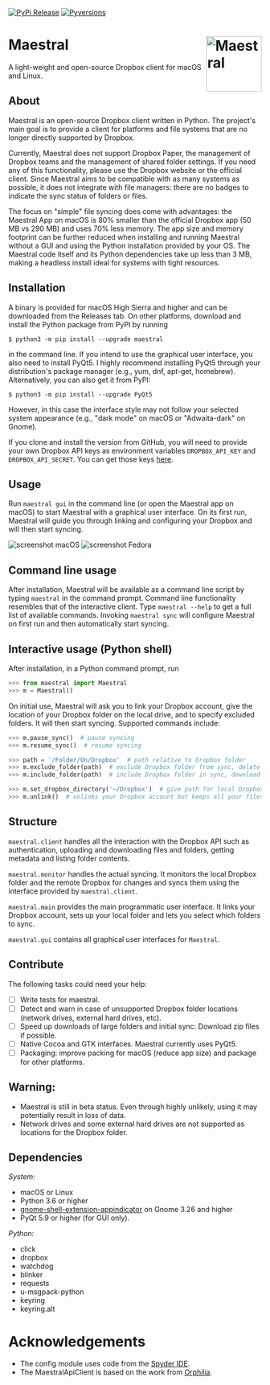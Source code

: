 [![PyPi Release](https://img.shields.io/pypi/v/maestral.svg)](https://pypi.org/project/maestral/)
[![Pyversions](https://img.shields.io/pypi/pyversions/maestral.svg)](https://pypi.org/pypi/maestral/)

# Maestral <img src="https://raw.githubusercontent.com/SamSchott/maestral-dropbox/master/maestral/gui/resources/Maestral.png" align="right" title="Maestral" width="110" height="110">

A light-weight and open-source Dropbox client for macOS and Linux.

## About

Maestral is an open-source Dropbox client written in Python. The project's main goal is to
provide a client for platforms and file systems that are no longer directly supported by
Dropbox.

Currently, Maestral does not support Dropbox Paper, the management of Dropbox teams and
the management of shared folder settings. If you need any of this functionality, please
use the Dropbox website or the official client. Since Maestral aims to be compatible with
as many systems as possible, it does not integrate with file managers: there are no badges
to indicate the sync status of folders or files.

The focus on "simple" file syncing does come with advantages: the Maestral App on macOS is
80% smaller than the official Dropbox app (50 MB vs 290 MB) and uses 70% less memory. The
app size and memory footprint can be further reduced when installing and running Maestral
without a GUI and using the Python installation provided by your OS. The Maestral code
itself and its Python dependencies take up less than 3 MB,  making a headless install
ideal for systems with tight resources.

## Installation

A binary is provided for macOS High Sierra and higher and can be downloaded from the
Releases tab. On other platforms, download and install the Python package from PyPI by
running
```console
$ python3 -m pip install --upgrade maestral
```
in the command line. If you intend to use the graphical user interface, you also need to
install PyQt5. I highly recommend installing PyQt5 through your distribution's package
manager (e.g., yum, dnf, apt-get, homebrew). Alternatively, you can also get it from PyPI:
```console
$ python3 -m pip install --upgrade PyQt5
```
However, in this case the interface style may not follow your selected system appearance
(e.g., "dark mode" on macOS or "Adwaita-dark" on Gnome).

If you clone and install the version from GitHub, you will need to provide your own
Dropbox API keys as environment variables `DROPBOX_API_KEY` and `DROPBOX_API_SECRET`. You
can get those keys [here](https://www.dropbox.com/developers/apps/create).

## Usage

Run `maestral gui` in the command line (or open the Maestral app on macOS) to start
Maestral with a graphical user interface. On its first run, Maestral will guide you
through linking and configuring your Dropbox and will then start syncing.

![screenshot macOS](https://raw.githubusercontent.com/SamSchott/maestral-dropbox/master/screenshots/macOS.png)
![screenshot Fedora](https://raw.githubusercontent.com/SamSchott/maestral-dropbox/master/screenshots/Fedora.png)

## Command line usage

After installation, Maestral will be available as a command line script by typing
`maestral` in the command prompt. Command line functionality resembles that of the
interactive client. Type `maestral --help` to get a full list of available commands.
Invoking `maestral sync` will configure Maestral on first run and then automatically start
syncing.

## Interactive usage (Python shell)

After installation, in a Python command prompt, run
```Python
>>> from maestral import Maestral
>>> m = Maestral()
```
On initial use, Maestral will ask you to link your Dropbox account, give the location of
your Dropbox folder on the local drive, and to specify excluded folders. It will then
start syncing. Supported commands include:

```Python
>>> m.pause_sync()  # pause syncing
>>> m.resume_sync()  # resume syncing

>>> path = '/Folder/On/Dropbox'  # path relative to Dropbox folder
>>> m.exclude_folder(path)  # exclude Dropbox folder from sync, delete locally
>>> m.include_folder(path)  # include Dropbox folder in sync, download its contents

>>> m.set_dropbox_directory('~/Dropbox')  # give path for local Dropbox folder
>>> m.unlink()  # unlinks your Dropbox account but keeps all your files
```

## Structure

`maestral.client` handles all the interaction with the Dropbox API such as authentication,
uploading and downloading files and folders, getting metadata and listing folder contents.

`maestral.monitor` handles the actual syncing. It monitors the local Dropbox folder and
the remote Dropbox for changes and syncs them using the interface provided by
`maestral.client`.

`maestral.main` provides the main programmatic user interface. It links your Dropbox
account, sets up your local folder and lets you select which folders to sync.

`maestral.gui` contains all graphical user interfaces for `Maestral`.

## Contribute

The following tasks could need your help:

- [ ] Write tests for maestral.
- [ ] Detect and warn in case of unsupported Dropbox folder locations (network drives,
      external hard drives, etc).
- [ ] Speed up downloads of large folders and initial sync: Download zip files if possible.
- [ ] Native Cocoa and GTK interfaces. Maestral currently uses PyQt5.
- [ ] Packaging: improve packing for macOS (reduce app size) and package for other platforms.

## Warning:

- Maestral is still in beta status. Even through highly unlikely, using it may potentially
  result in loss of data.
- Network drives and some external hard drives are not supported as locations for the
  Dropbox folder.

## Dependencies

*System:*
- macOS or Linux
- Python 3.6 or higher
- [gnome-shell-extension-appindicator](https://github.com/ubuntu/gnome-shell-extension-appindicator)
  on Gnome 3.26 and higher
- PyQt 5.9 or higher (for GUI only).

*Python:*
- click
- dropbox
- watchdog
- blinker
- requests
- u-msgpack-python
- keyring
- keyring.alt

# Acknowledgements

- The config module uses code from the [Spyder IDE](https://github.com/spyder-ide).
- The MaestralApiClient is based on the work from [Orphilia](https://github.com/ksiazkowicz/orphilia-dropbox).
